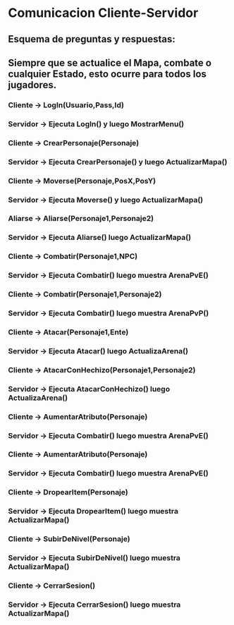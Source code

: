 ﻿# Comunicacion Cliente-Servidor

## Esquema de preguntas y respuestas:

## Siempre que se actualice el Mapa, combate o cualquier Estado, esto ocurre para todos los jugadores.

### Cliente → LogIn(Usuario,Pass,Id)
### Servidor → Ejecuta LogIn() y luego MostrarMenu()

### Cliente → CrearPersonaje(Personaje)
### Servidor → Ejecuta CrearPersonaje() y luego ActualizarMapa()  

### Cliente → Moverse(Personaje,PosX,PosY)
### Servidor → Ejecuta Moverse() y luego ActualizarMapa() 

### Aliarse → Aliarse(Personaje1,Personaje2)
### Servidor → Ejecuta Aliarse() luego ActualizarMapa()

### Cliente → Combatir(Personaje1,NPC)
### Servidor → Ejecuta Combatir() luego muestra ArenaPvE()

### Cliente → Combatir(Personaje1,Personaje2)
### Servidor → Ejecuta Combatir() luego muestra ArenaPvP()

### Cliente → Atacar(Personaje1,Ente)
### Servidor → Ejecuta Atacar() luego ActualizaArena()

### Cliente → AtacarConHechizo(Personaje1,Personaje2)
### Servidor → Ejecuta AtacarConHechizo() luego ActualizaArena()

### Cliente → AumentarAtributo(Personaje)
### Servidor → Ejecuta Combatir() luego muestra ArenaPvE()

### Cliente → AumentarAtributo(Personaje)
### Servidor → Ejecuta Combatir() luego muestra ArenaPvE()

### Cliente → DropearItem(Personaje)
### Servidor → Ejecuta DropearItem() luego muestra ActualizarMapa()

### Cliente → SubirDeNivel(Personaje)
### Servidor → Ejecuta SubirDeNivel() luego muestra ActualizarMapa()

### Cliente → CerrarSesion()
### Servidor → Ejecuta CerrarSesion() luego muestra ActualizarMapa()
